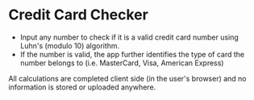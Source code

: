 # Credit Card Checker
- Input any number to check if it is a valid credit card number using Luhn's (modulo 10) algorithm.
- If the number is valid, the app further identifies the type of card the number belongs to (i.e. MasterCard, Visa, American Express)

All calculations are completed client side (in the user's browser) and no information is stored or uploaded anywhere.
